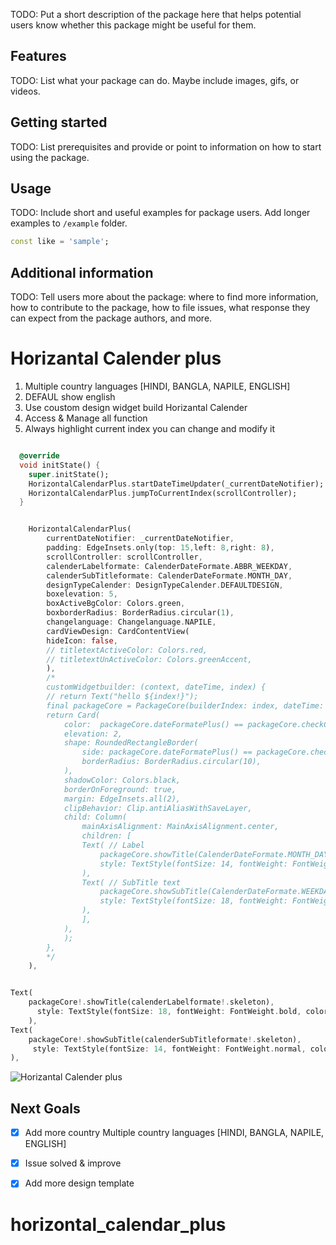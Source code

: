 <!--
This README describes the package. If you publish this package to pub.dev,
this README's contents appear on the landing page for your package.

For information about how to write a good package README, see the guide for
[writing package pages](https://dart.dev/guides/libraries/writing-package-pages).

For general information about developing packages, see the Dart guide for
[creating packages](https://dart.dev/guides/libraries/create-library-packages)
and the Flutter guide for
[developing packages and plugins](https://flutter.dev/developing-packages).
-->

TODO: Put a short description of the package here that helps potential users
know whether this package might be useful for them.

## Features

TODO: List what your package can do. Maybe include images, gifs, or videos.

## Getting started

TODO: List prerequisites and provide or point to information on how to
start using the package.

## Usage

TODO: Include short and useful examples for package users. Add longer examples
to `/example` folder.

```dart
const like = 'sample';
```

## Additional information

TODO: Tell users more about the package: where to find more information, how to
contribute to the package, how to file issues, what response they can expect
from the package authors, and more.


# Horizantal Calender plus 
   1. Multiple country languages [HINDI, BANGLA, NAPILE, ENGLISH]
   2. DEFAUL show english 
   3. Use coustom design  widget build Horizantal Calender
   4. Access & Manage all function 
   5. Always highlight current index you can change and modify it

```dart 

  @override
  void initState() {
    super.initState();
    HorizontalCalendarPlus.startDateTimeUpdater(_currentDateNotifier);
    HorizontalCalendarPlus.jumpToCurrentIndex(scrollController);
  }

```


```dart 

    HorizontalCalendarPlus(
        currentDateNotifier: _currentDateNotifier, 
        padding: EdgeInsets.only(top: 15,left: 8,right: 8),
        scrollController: scrollController,
        calenderLabelformate: CalenderDateFormate.ABBR_WEEKDAY,
        calenderSubTitleformate: CalenderDateFormate.MONTH_DAY,
        designTypeCalender: DesignTypeCalender.DEFAULTDESIGN,
        boxelevation: 5,
        boxActiveBgColor: Colors.green,
        boxborderRadius: BorderRadius.circular(1),
        changelanguage: Changelanguage.NAPILE,
        cardViewDesign: CardContentView(
        hideIcon: false,
        // titletextActiveColor: Colors.red,
        // titletextUnActiveColor: Colors.greenAccent,
        ),
        /*
        customWidgetbuilder: (context, dateTime, index) {
        // return Text("hello ${index!}");
        final packageCore = PackageCore(builderIndex: index, dateTime: dateTime, countPreviesDate: 3);
        return Card(
            color:  packageCore.dateFormatePlus() == packageCore.checkCurrentDate() ?  Colors.green :  Colors.black,
            elevation: 2,
            shape: RoundedRectangleBorder(
                side: packageCore.dateFormatePlus() == packageCore.checkCurrentDate() ? BorderSide(width: 2,color: Colors.green) : BorderSide(width: 1,color: Colors.black),
                borderRadius: BorderRadius.circular(10),
            ),
            shadowColor: Colors.black,
            borderOnForeground: true,
            margin: EdgeInsets.all(2),
            clipBehavior: Clip.antiAliasWithSaveLayer,
            child: Column(
                mainAxisAlignment: MainAxisAlignment.center,
                children: [
                Text( // Label 
                    packageCore.showTitle(CalenderDateFormate.MONTH_DAY.skeleton),
                    style: TextStyle(fontSize: 14, fontWeight: FontWeight.normal),
                ),
                Text( // SubTitle text 
                    packageCore.showSubTitle(CalenderDateFormate.WEEKDAY.skeleton), 
                    style: TextStyle(fontSize: 18, fontWeight: FontWeight.bold),
                ),
                ],
            ),
            );
        },
        */
    ),

```




```dart 

Text(
    packageCore!.showTitle(calenderLabelformate!.skeleton),
      style: TextStyle(fontSize: 18, fontWeight: FontWeight.bold, color: isCurrentDate! ?  cardViewDesign!.titletextActiveColor : cardViewDesign!.titletextUnActiveColor ),
    ),
Text( 
    packageCore!.showSubTitle(calenderSubTitleformate!.skeleton), 
     style: TextStyle(fontSize: 14, fontWeight: FontWeight.normal, color: isCurrentDate! ?  cardViewDesign!.subTitletextActiveColor : cardViewDesign!.subtitletextUnActiveColor),
),


```

<td> 
 <img src="https://github.com/user-attachments/assets/9c59d834-96d3-4b12-aa89-47fdca51cb4c" alt = "Horizantal Calender plus">
</td>



## Next Goals 
 - [x] Add  more country Multiple country languages [HINDI, BANGLA, NAPILE, ENGLISH] 
 - [x] Issue solved & improve 
 - [x] Add more design template 



# horizontal_calendar_plus
